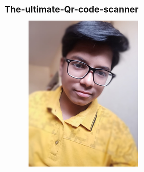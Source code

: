 # The-ultimate-Qr-code-scanner
<p align="center">
  <img src="https://raw.githubusercontent.com/Arabhya07092007/image/main/Arabhaya2.jpeg" width="350" title="hover text">
  
</p>
